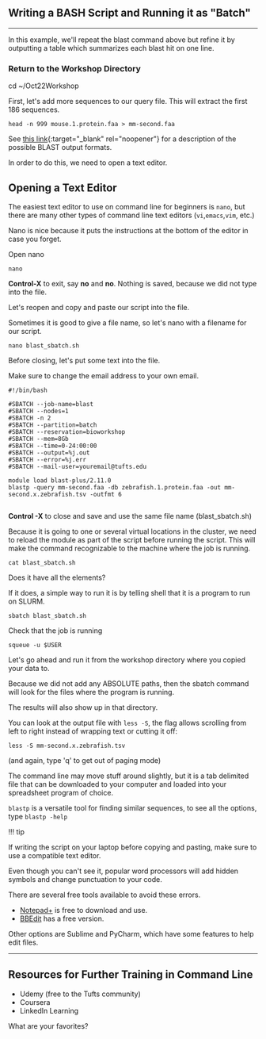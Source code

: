 ## Writing a BASH Script and Running it as "Batch" 
--------------------------------------------------

In this example, we'll repeat the blast command above but refine it by outputting a table which summarizes each blast hit on one line. 

### Return to the Workshop Directory

cd ~/Oct22Workshop


First, let's add more sequences to our query file. This will extract the first 186 sequences.  


```
head -n 999 mouse.1.protein.faa > mm-second.faa
```

See [this link](http://www.metagenomics.wiki/tools/blast/blastn-output-format-6){:target="_blank" rel="noopener"} for a description of the possible BLAST output formats.

In order to do this, we need to open a text editor.


## Opening a Text Editor

The easiest text editor to use on command line for beginners is `nano`, but there are many other types of command line text editors (`vi`,`emacs`,`vim`, etc.)

Nano is nice because it puts the instructions at the bottom of the editor in case you forget.

Open nano

```
nano
```

**Control-X** to exit, say **no** and **no**. Nothing is saved, because we did not type into the file.

Let's reopen and copy and paste our script into the file.

Sometimes it is good to give a file name, so let's nano with a filename for our script.

```
nano blast_sbatch.sh
```

Before closing, let's put some text into the file. 

Make sure to change the email address to your own email.

```
#!/bin/bash

#SBATCH --job-name=blast
#SBATCH --nodes=1
#SBATCH -n 2
#SBATCH --partition=batch
#SBATCH --reservation=bioworkshop
#SBATCH --mem=8Gb
#SBATCH --time=0-24:00:00
#SBATCH --output=%j.out
#SBATCH --error=%j.err
#SBATCH --mail-user=youremail@tufts.edu

module load blast-plus/2.11.0
blastp -query mm-second.faa -db zebrafish.1.protein.faa -out mm-second.x.zebrafish.tsv -outfmt 6


```

**Control -X** to close and save and use the same file name (blast_sbatch.sh)

Because it is going to one or several virtual locations in the cluster, we need to reload the module as part of the script before running the script. This will make the command recognizable to the machine where the job is running.

```
cat blast_sbatch.sh
```

Does it have all the elements?

If it does, a simple way to run it is by telling shell that it is a program to run on SLURM.

```
sbatch blast_sbatch.sh
```

Check that the job is running

```
squeue -u $USER
```

Let's go ahead and run it from the workshop directory where you copied your data to.

Because we did not add any ABSOLUTE paths, then the sbatch command will look for the files where the program is running.

The results will also show up in that directory.

You can look at the output file with `less -S`, the flag allows scrolling from left to right instead of wrapping text or cutting it off:

```
less -S mm-second.x.zebrafish.tsv
```

(and again, type 'q' to get out of paging mode)

The command line may move stuff around slightly, but it is a tab delimited file that can be downloaded to your computer and loaded into your spreadsheet program of choice.

`blastp` is a versatile tool for finding similar sequences, to see all the options, type `blastp -help`

!!! tip

  If writing the script on your laptop before copying and pasting, make sure to use a compatible text editor.

  Even though you can't see it, popular word processors will add hidden symbols and change punctuation to your code.

  There are several free tools available to avoid these errors.

  * [Notepad+](https://notepad-plus-plus.org/downloads/) is free to download and use.
  * [BBEdit](http://www.barebones.com/products/bbedit/) has a free version.

  Other options are Sublime and PyCharm, which have some features to help edit files.

------------------

## Resources for Further Training in Command Line

* Udemy (free to the Tufts community)
* Coursera
* LinkedIn Learning

What are your favorites?
